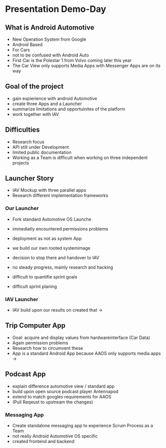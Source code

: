 # Presentation Demo-Day


## What is Android Automotive

- New Operation System from Google
- Android Based
- For Cars
- not to be confused with Android Auto
- First Car is the Polestar 1 from Volvo coming later this year
- The Car View only supports Media Apps with Messenger Apps are on its way

## Goal of the project

- gain expierience with android Automotive
- create three Apps and a Launcher
- summarize limitations and opportuinites of the platform
- work together with IAV

## Difficulties

- Research focus
- API still under Development
- limited public documentation
- Working as a Team is difficult when working on three independent projects


## Launcher Story

- IAV Mockup with three parallel apps 
- Research different implementation frameworks


### Our Launcher

- Fork standard Automotive OS Launche
- immediatly encountered permissions problems 
- deployment as not as system App 
- we build our own rooted systemimage

- decision to stop there and handover to IAV
- no steady progress, mainly research and hacking
- difficult to quantifie sprint goals 
- difficult sprint planing

### IAV Launcher

- IAV build upon our results on created that ->

## Trip Computer App

- Goal: acquire and display values from hardwareinterface (Car Data)
- Again permission problems 
- Research how to circumvent these
- App is a standard Android App because AAOS only supports media apps -> 


## Podcast App
- explain difference automotive view / standard app
- build upon open source podcast player Antennapod
- extend to match googles requirements for AAOS
- (Pull Reqeust to upstream the changes)

### Messaging App
- Create standalone messaging app to experience Scrum Process as a Team 
- not really Android Automotive OS specific
- created frontend and backend 

